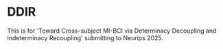 # DDIR
This is for 'Toward Cross-subject MI-BCI via Determinacy Decoupling and Indeterminacy Recoupling' submitting to Neurips 2025.
